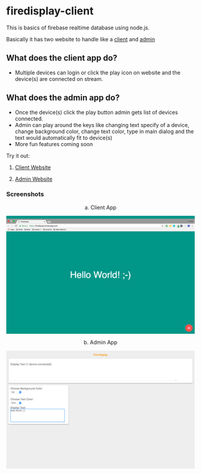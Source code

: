 # firedisplay-client
This is basics of firebase realtime database using node.js.  

Basically it has two website to handle like a [client](https://firedisplay.herokuapp.com) and [admin](https://this-is-me-a1307.firebaseapp.com/)

## What does the client app do?
- Multiple devices can login or click the play icon on website and the device(s) are connected on stream.

## What does the admin app do?
- Once the device(s) click the play button admin gets list of devices connected.
- Admin can play around the keys like changing text specify of a device, change background color, change text color, type in main dialog
and the text would automatically fit to device(s)
- More fun features coming soon


Try it out:

1. [Client Website](https://firedisplay.herokuapp.com)

2. [Admin Website](https://this-is-me-a1307.firebaseapp.com/)

### Screenshots
<p align="center">
  a. Client App
  
  <a><img src="screenshots/screenshot-client-1.png" align="center" ></a>
</p>
<p align="center">  
  b. Admin App
  
  <a><img src="screenshots/screenshot-admin-1.png" align="center" ></a>

</p>

